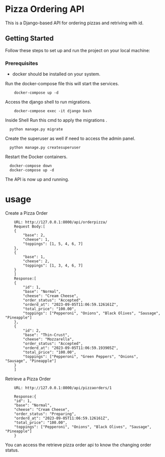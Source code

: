 # Pizza Ordering API

This is a Django-based API for ordering pizzas and retriving with id.

## Getting Started

Follow these steps to set up and run the project on your local machine:

### Prerequisites

- docker should be installed on your system.


Run the docker-compose file this will start the services. 
```
    docker-compose up -d
```

Access the django shell to run migrations.
```
    docker-compose exec -it django bash
```
    
Inside Shell Run this cmd to apply the migrations .
  ```
    python manage.py migrate
  ```   
    
Create the superuser as well if need to access the admin panel.
  ```
    python manage.py createsuperuser
  ``` 
    
Restart the Docker containers.
  ```
    docker-compose down
    docker-compose up -d
  ``` 
    
The API is now up and running.
# usage

Create a Pizza Order
```
    URL: http://127.0.0.1:8000/api/orderpizza/
    Request Body:[
    {
        "base": 2,
        "cheese": 1,
        "toppings": [1, 5, 4, 6, 7]
    },
    {
        "base": 1,
        "cheese": 2,
        "toppings": [1, 3, 4, 6, 7]
    }
    ]
    Response:[
    {
        "id": 1,
        "base": "Normal",
        "cheese": "Cream Cheese",
        "order_status": "Accepted",
        "orderd_at": "2023-09-05T11:06:59.126161Z",
        "total_price": "100.00",
        "toppings": ["Pepperoni", "Onions", "Black Olives", "Sausage", "Pineapple"]
    },
    {
        "id": 2,
        "base": "Thin-Crust",
        "cheese": "Mozzarella",
        "order_status": "Accepted",
        "orderd_at": "2023-09-05T11:06:59.193905Z",
        "total_price": "100.00",
        "toppings": ["Pepperoni", "Green Peppers", "Onions", "Sausage", "Pineapple"]
    }
    ]
```

Retrieve a Pizza Order
```
    URL: http://127.0.0.1:8000/api/pizzaorders/1

    Response:{
    "id": 1,
    "base": "Normal",
    "cheese": "Cream Cheese",
    "order_status": "Preparing",
    "orderd_at": "2023-09-05T11:06:59.126161Z",
    "total_price": "100.00",
    "toppings": ["Pepperoni", "Onions", "Black Olives", "Sausage", "Pineapple"]
    }

 ``` 
You can access the retrieve pizza order api to know the changing order status.
